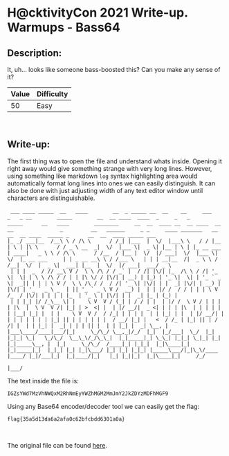 # H@cktivityCon 2021 Write-up. Warmups - Bass64

## Description:
It, uh... looks like someone bass-boosted this? Can you make any sense of it?

| Value | Difficulty   |
| ----- | ------------ |
| 50    | Easy         |

<br>

## Write-up:

The first thing was to open the file and understand whats inside. Opening it right away would give something strange with very long lines. However, using something like markdown `log` syntax highlighting area would automatically format long lines into ones we can easily distinguish. It can also be done with just adjusting width of any text editor window until characters are distinguishable.

```log
 ___ ____ _____  __   ____        __  _ _____ __  __    __     ___     _   _ __        _____        __  __ ____  ____  _     _   _           _____      __   ____        ________     __  __  ____ __  __ ____  __  __               _         __   ______     _ _     ____ _______   __   __  __ ____  _____ _      __  __  ____ _____ ___  
|_ _/ ___|__  /__\ \ / /\ \      / /_| |___  |  \/  |___\ \   / / |__ | \ | |\ \      / / _ \ __  _|  \/  |___ \|  _ \| |__ | \ | |_ __ ___ | ____|   _ \ \ / /\ \      / /__  / |__ |  \/  |/ ___|  \/  |___ \|  \/  |_ __ ___     | | _ __ __\ \ / /___ \   | | | __|__  /|  _ \ \ / /__|  \/  |  _ \|  ___| |__  |  \/  |/ ___|  ___/ _ \ 
 | | |  _  / // __\ V /  \ \ /\ / / _` |  / /| |\/| |_  /\ \ / /| '_ \|  \| | \ \ /\ / / | | |\ \/ / |\/| | __) | |_) | '_ \|  \| | '_ ` _ \|  _|| | | | \ V /  \ \ /\ / /  / /| '_ \| |\/| | |  _| |\/| | __) | |\/| | '_ ` _ \ _  | || '_ ` _ \ V /  __) |  | | |/ /  / / | | | \ V /_  / |\/| | | | | |_  | '_ \ | |\/| | |  _| |_ | (_) |
 | | |_| |/ /_\__ \| |    \ V  V / (_| | / / | |  | |/ /  \ V / | | | | |\  |  \ V  V /| |_| | >  <| |  | |/ __/|  _ <| | | | |\  | | | | | | |__| |_| |  | |    \ V  V /  / /_| | | | |  | | |_| | |  | |/ __/| |  | | | | | | | |_| || | | | | | |  / __/ |_| |   <  / /_ | |_| || | / /| |  | | |_| |  _| | | | || |  | | |_| |  _| \__, |
|___\____/____|___/|_|     \_/\_/ \__,_|/_/  |_|  |_/___|  \_/  |_| |_|_| \_|   \_/\_/  \__\_\/_/\_\_|  |_|_____|_| \_\_| |_|_| \_|_| |_| |_|_____\__, |  |_|     \_/\_/  /____|_| |_|_|  |_|\____|_|  |_|_____|_|  |_|_| |_| |_|\___/ |_| |_| |_|_| |_____\___/|_|\_\/____ |____/ |_|/___|_|  |_|____/|_|   |_| |_||_|  |_|\____|_|     /_/ 
                                                                                                                                                  |___/                                                                              
```

The text inside the file is:  
```log
IGZsYWd7MzVhNWQxM2RhNmEyYWZhMGM2MmJmY2JkZDYzMDFhMGF9
```

Using any Base64 encoder/decoder tool we can easily get the flag:
```log
flag{35a5d13da6a2afa0c62bfcbdd6301a0a}
```

<br>

The original file can be found [here](https://github.com/requroku/CTFWriteUps/tree/main/2021-09-H@cktivityCon/Bass64).
